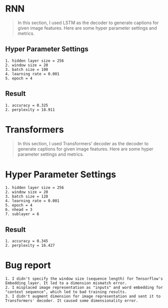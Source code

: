 # RNN
> In this section, I used LSTM as the decoder to generate captions for given image features. Here are some hyper parameter settings and metrics.
## Hyper Parameter Settings
    1. hidden layer size = 256
    2. window size = 20
    3. batch size = 100
    4. learning rate = 0.001
    5. epoch = 4
## Result
    1. accuracy = 0.325
    2. perplexity = 18.911

# Transformers
> In this section, I used Transformers' decoder as the decoder to generate captions for given image features. Here are some hyper parameter settings and metrics.
# Hyper Parameter Settings
    1. hidden layer size = 256
    2. window size = 20
    3. batch size = 128
    4. learning rate = 0.001
    5. epoch = 4
    6. nhead = 3
    7. sublayer = 6
## Result
    1. accuracy = 0.345
    2. perplexity = 16.427

# Bug report 
    1. I didn't specify the window size (sequence length) for Tensorflow's Embedding layer. It led to a dimension mismatch error.
    2. I misplaced image representation as "inputs" and word embedding for "context sequence", which led to bad training results.
    3. I didn't augment dimension for image representation and sent it to Transformers' decoder. It caused some dimensionality error. 